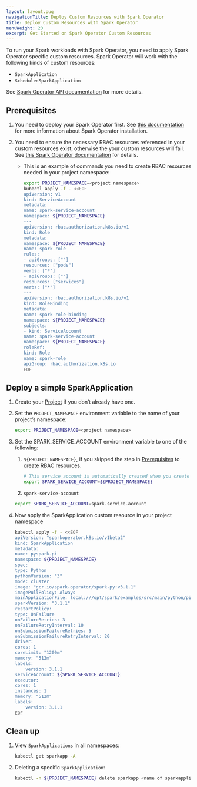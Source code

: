 ```yaml
---
layout: layout.pug
navigationTitle: Deploy Custom Resources with Spark Operator
title: Deploy Custom Resources with Spark Operator
menuWeight: 20
excerpt: Get Started on Spark Operator Custom Resources
---
```


To run your Spark workloads with Spark Operator, you need to apply Spark Operator specific custom resources. Spark Operator will work with the following  kinds of custom resources:

- `SparkApplication`
- `ScheduledSparkApplication`

See [Spark Operator API documentation](https://github.com/mesosphere/spark-on-k8s-operator/blob/d2iq-master/docs/api-docs.md) for more details.

## Prerequisites

1.  You need to deploy your Spark Operator first. See [this documentation](../../../../../workspaces/applications/catalog-applications/spark-operator) for more information about Spark Operator installation.

2.  You need to ensure the necessary RBAC resources referenced in your custom resources exist, otherwise the your custom resources will fail. See [this Spark Operator documentation](https://github.com/mesosphere/spark-on-k8s-operator/blob/d2iq-master/docs/quick-start-guide.md#about-the-spark-job-namespace) for details.
    -   This is an example of commands you need to create RBAC resources needed in your project namespace:

        ```bash
        export PROJECT_NAMESPACE=<project namespace>
        kubectl apply -f - <<EOF
        apiVersion: v1
        kind: ServiceAccount
        metadata:
        name: spark-service-account
        namespace: ${PROJECT_NAMESPACE}
        ---
        apiVersion: rbac.authorization.k8s.io/v1
        kind: Role
        metadata:
        namespace: ${PROJECT_NAMESPACE}
        name: spark-role
        rules:
        - apiGroups: [""]
        resources: ["pods"]
        verbs: ["*"]
        - apiGroups: [""]
        resources: ["services"]
        verbs: ["*"]
        ---
        apiVersion: rbac.authorization.k8s.io/v1
        kind: RoleBinding
        metadata:
        name: spark-role-binding
        namespace: ${PROJECT_NAMESPACE}
        subjects:
        - kind: ServiceAccount
        name: spark-service-account
        namespace: ${PROJECT_NAMESPACE}
        roleRef:
        kind: Role
        name: spark-role
        apiGroup: rbac.authorization.k8s.io
        EOF
        ```

## Deploy a simple SparkApplication

1.  Create your [Project](../../../../../projects) if you don’t already have one.
1.  Set the `PROJECT_NAMESPACE` environment variable to the name of your project’s namespace:

    ```bash
    export PROJECT_NAMESPACE=<project namespace>
    ```

1.  Set the SPARK_SERVICE_ACCOUNT environment variable to one of the following:
    1.  `${PROJECT_NAMESPACE}`, if you skipped the step in [Prerequisites](#prerequisites) to create RBAC resources.

        ```bash
        # This service account is automatically created when you create a project and has access to everything in the project namespace. 
        export SPARK_SERVICE_ACCOUNT=${PROJECT_NAMESPACE}
        ```

    1.  `spark-service-account`

       ```bash
       export SPARK_SERVICE_ACCOUNT=spark-service-account
       ```

1.  Now apply the SparkApplication custom resource in your project namespace

    ```bash
    kubectl apply -f - <<EOF
    apiVersion: "sparkoperator.k8s.io/v1beta2"
    kind: SparkApplication
    metadata:
    name: pyspark-pi
    namespace: ${PROJECT_NAMESPACE}
    spec:
    type: Python
    pythonVersion: "3"
    mode: cluster
    image: "gcr.io/spark-operator/spark-py:v3.1.1"
    imagePullPolicy: Always
    mainApplicationFile: local:///opt/spark/examples/src/main/python/pi.py
    sparkVersion: "3.1.1"
    restartPolicy:
    type: OnFailure
    onFailureRetries: 3
    onFailureRetryInterval: 10
    onSubmissionFailureRetries: 5
    onSubmissionFailureRetryInterval: 20
    driver:
    cores: 1
    coreLimit: "1200m"
    memory: "512m"
    labels:
        version: 3.1.1
    serviceAccount: ${SPARK_SERVICE_ACCOUNT}
    executor:
    cores: 1
    instances: 1
    memory: "512m"
    labels:
        version: 3.1.1
    EOF
    ```

## Clean up

1.  View `SparkApplications` in all namespaces:

    ```bash
    kubectl get sparkapp -A
    ```

1.  Deleting a specific `SparkApplication`:

    ```bash
    kubectl -n ${PROJECT_NAMESPACE} delete sparkapp <name of sparkapplication>
    ```
